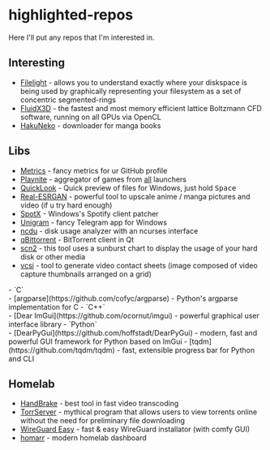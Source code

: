 # highlighted-repos

Here I'll put any repos that I'm interested in.

## Interesting <div id="auto-sort-start"/>
  
- [Filelight](https://github.com/KDE/filelight) - allows you to understand exactly where your diskspace is being used by graphically representing your filesystem as a set of concentric segmented-rings
- [FluidX3D](https://github.com/ProjectPhysX/FluidX3D) - the fastest and most memory efficient lattice Boltzmann CFD software, running on all GPUs via OpenCL
- [HakuNeko](https://github.com/manga-download/hakuneko) - downloader for manga books
## Libs 
- [Metrics](https://github.com/lowlighter/metrics) - fancy metrics for ur GitHub profile
- [Playnite](https://github.com/JosefNemec/Playnite) - aggregator of games from [all](https://playnite.link/addons.html) launchers
- [QuickLook](https://github.com/QL-Win/QuickLook) - Quick preview of files for Windows, just hold <kbd>Space</kbd>
- [Real-ESRGAN](https://github.com/xinntao/Real-ESRGAN) - powerful tool to upscale anime / manga pictures and video (if u try hard enough)
- [SpotX](https://github.com/SpotX-Official/SpotX) - Windows's Spotify client patcher
- [Unigram](https://github.com/UnigramDev/Unigram) - fancy Telegram app for Windows
- [ncdu](https://github.com/Efreak/ncdu) - disk usage analyzer with an ncurses interface
- [qBittorrent](https://github.com/qbittorrent/qBittorrent) - BitTorrent client in Qt
- [scn2](http://www.steffengerlach.de/freeware/) - this tool uses a sunburst chart to display the usage of your hard disk or other media
- [vcsi](https://github.com/amietn/vcsi) - tool to generate video contact sheets (image composed of video capture thumbnails arranged on a grid)
<div id="auto-sort-end"/>
- `C` <div id="auto-sort-start"/>
  - [argparse](https://github.com/cofyc/argparse) - Python's argparse implementation for C
- `C++` <div id="auto-sort-end"/><div id="auto-sort-start"/>
  - [Dear ImGui](https://github.com/ocornut/imgui) - powerful graphical user interface library
- `Python` <div id="auto-sort-end"/><div id="auto-sort-start"/>
  - [DearPyGui](https://github.com/hoffstadt/DearPyGui) - modern, fast and powerful GUI framework for Python based on ImGui
  - [tqdm](https://github.com/tqdm/tqdm) - fast, extensible progress bar for Python and CLI
<div id="auto-sort-end"/>
  
## Homelab <div id="auto-sort-start"/>
- [HandBrake](https://github.com/HandBrake/HandBrake) - best tool in fast video transcoding
- [TorrServer](https://github.com/YouROK/TorrServer) - mythical program that allows users to view torrents online without the need for preliminary file downloading
- [WireGuard Easy](https://github.com/wg-easy/wg-easy) - fast & easy WireGuard installator (with comfy GUI)
- [homarr](https://github.com/ajnart/homarr) - modern homelab dashboard
<div id="auto-sort-end"/>
